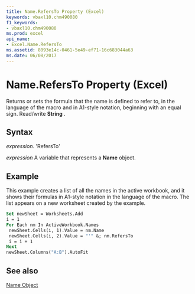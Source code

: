 ```yaml
---
title: Name.RefersTo Property (Excel)
keywords: vbaxl10.chm490080
f1_keywords:
- vbaxl10.chm490080
ms.prod: excel
api_name:
- Excel.Name.RefersTo
ms.assetid: 8093e14c-0461-5e49-ef71-16c683044a63
ms.date: 06/08/2017
---
```



# Name.RefersTo Property (Excel)

Returns or sets the formula that the name is defined to refer to, in the language of the macro and in A1-style notation, beginning with an equal sign. Read/write  **String** .


## Syntax

 _expression_. 'RefersTo'

 _expression_ A variable that represents a **Name** object.


## Example

This example creates a list of all the names in the active workbook, and it shows their formulas in A1-style notation in the language of the macro. The list appears on a new worksheet created by the example.


```vb
Set newSheet = Worksheets.Add 
i = 1 
For Each nm In ActiveWorkbook.Names 
 newSheet.Cells(i, 1).Value = nm.Name 
 newSheet.Cells(i, 2).Value = "'" &; nm.RefersTo 
 i = i + 1 
Next 
newSheet.Columns("A:B").AutoFit
```


## See also


[Name Object](Excel.Name.md)


